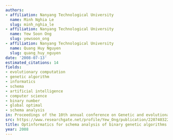 ```yaml
---
authors:
- affiliation: Nanyang Technological University
  name: Minh Nghia Le
  slug: minh_nghia_le
- affiliation: Nanyang Technological University
  name: Yew Soon Ong
  slug: yewsoon_ong
- affiliation: Nanyang Technological University
  name: Quang Huy Nguyen
  slug: quang_huy_nguyen
date: '2008-07-13'
estimated_citations: 14
fields:
- evolutionary computation
- genetic algorithm
- informatics
- schema
- artificial intelligence
- computer science
- binary number
- global optimal
- schema analysis
in: Proceedings of the 10th annual conference on Genetic and evolutionary computation
src: https://www.researchgate.net/profile/Yew_Ong/publication/220740322_Optinformatics_for_schema_analysis_of_binary_genetic_algorithms/links/0912f5091c9f644ebf000000.pdf
title: Optinformatics for schema analysis of binary genetic algorithms
year: 2008
---
```

